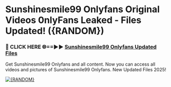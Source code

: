 # Sunshinesmile99 Onlyfans Original Videos 0nlyFans Leaked - Files Updated! ({RANDOM})

<h3>🔴 CLICK HERE 🌐==►► <a href="https://betterlinks.top/A2PfLJ" rel="nofollow">Sunshinesmile99 Onlyfans Updated Files</a></h3>

Get Sunshinesmile99 Onlyfans and all content. Now you can access all videos and pictures of Sunshinesmile99 Onlyfans. New Updated Files 2025!

[![{RANDOM}](https://i.imgur.com/ppqm5kG.gif)](https://betterlinks.top/A2PfLJ)
